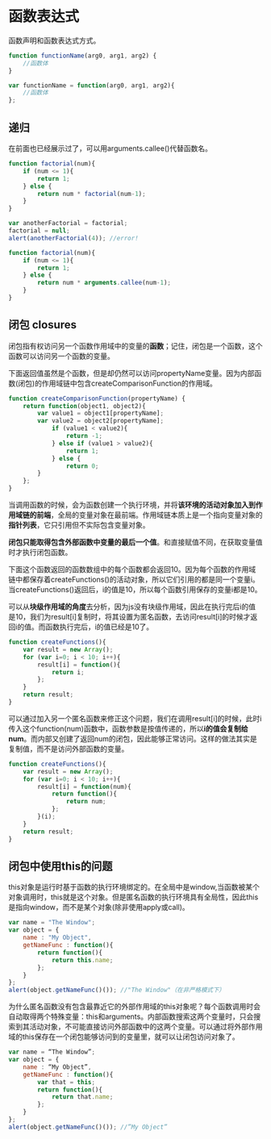 # 函数表达式

函数声明和函数表达式方式。

```js
function functionName(arg0, arg1, arg2) {
    //函数体
}

var functionName = function(arg0, arg1, arg2){
    //函数体
};
```

## 递归

在前面也已经展示过了，可以用arguments.callee()代替函数名。

```js
function factorial(num){
	if (num <= 1){
		return 1;
	} else {
		return num * factorial(num-1);
	}
}

var anotherFactorial = factorial;
factorial = null;
alert(anotherFactorial(4)); //error!

function factorial(num){
	if (num <= 1){
		return 1;
	} else {
		return num * arguments.callee(num-1);
	}
}
```


## 闭包 closures

闭包指有权访问另一个函数作用域中的变量的**函数**；记住，闭包是一个函数，这个函数可以访问另一个函数的变量。


下面返回值虽然是个函数，但是却仍然可以访问propertyName变量。因为内部函数(闭包)的作用域链中包含createComparisonFunction的作用域。

```js
function createComparisonFunction(propertyName) {
	return function(object1, object2){
		var value1 = object1[propertyName];
		var value2 = object2[propertyName];
			if (value1 < value2){
				return -1;
			} else if (value1 > value2){
				return 1;
			} else {
				return 0;
		}
	};
}
```

当调用函数的时候，会为函数创建一个执行环境，并将**该环境的活动对象加入到作用域链的前端**，全局的变量对象在最前端。作用域链本质上是一个指向变量对象的**指针列表**，它只引用但不实际包含变量对象。


**闭包只能取得包含外部函数中变量的最后一个值**。和直接赋值不同，在获取变量值时才执行闭包函数。

下面这个函数返回的函数数组中的每个函数都会返回10。因为每个函数的作用域链中都保存着createFunctions()的活动对象，所以它们引用的都是同一个变量i。当createFunctions()返回后，i的值是10，所以每个函数引用保存的变量i都是10。

可以从**块级作用域的角度**去分析，因为js没有块级作用域，因此在执行完后i的值是10，我们为result[i]复制时，将其设置为匿名函数，去访问result[i]的时候才返回i的值。而函数执行完后，i的值已经是10了。


```js
function createFunctions(){
    var result = new Array();
    for (var i=0; i < 10; i++){
        result[i] = function(){
            return i;
        };
    }
    return result;
}
```

可以通过加入另一个匿名函数来修正这个问题，我们在调用result[i]的时候，此时i传入这个function(num)函数中，函数参数是按值传递的，所以**i的值会复制给num**。而内部又创建了返回num的闭包，因此能够正常访问。这样的做法其实是复制值，而不是访问外部函数的变量。

```js
function createFunctions(){
    var result = new Array();
    for (var i=0; i < 10; i++){
        result[i] = function(num){
            return function(){
                return num;
            };
        }(i);
    }
    return result;
}
```

## 闭包中使用this的问题

this对象是运行时基于函数的执行环境绑定的。在全局中是window,当函数被某个对象调用时，this就是这个对象。但是匿名函数的执行环境具有全局性，因此this是指向window，而不是某个对象(除非使用apply或call)。

```js
var name = "The Window";
var object = {
    name : "My Object",
    getNameFunc : function(){
        return function(){
            return this.name;
        };
    }
};
alert(object.getNameFunc()()); //"The Window"（在非严格模式下）
```

为什么匿名函数没有包含最靠近它的外部作用域的this对象呢？每个函数调用时会自动取得两个特殊变量：this和arguments。内部函数搜索这两个变量时，只会搜索到其活动对象，不可能直接访问外部函数中的这两个变量。可以通过将外部作用域的this保存在一个闭包能够访问到的变量里，就可以让闭包访问对象了。


```js
var name = “The Window”;
var object = {
	name : “My Object”,
	getNameFunc : function(){
		var that = this;
		return function(){
			return that.name;
		};
	}
};
alert(object.getNameFunc()()); //”My Object”
```